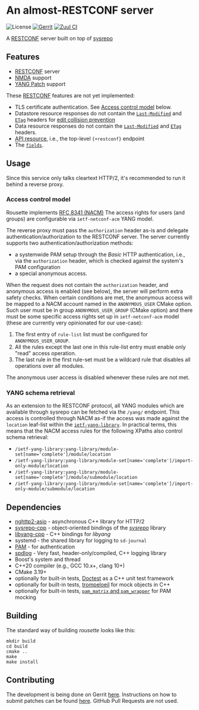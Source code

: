 # An almost-RESTCONF server

![License](https://img.shields.io/github/license/cesnet/rousette)
[![Gerrit](https://img.shields.io/badge/patches-via%20Gerrit-blue)](https://gerrit.cesnet.cz/q/project:CzechLight/rousette)
[![Zuul CI](https://img.shields.io/badge/zuul-checked-blue)](https://zuul.gerrit.cesnet.cz/t/public/buildsets?project=CzechLight/rousette)


A [RESTCONF](https://datatracker.ietf.org/doc/html/rfc8040.html) server built on top of [sysrepo](https://www.sysrepo.org/)

## Features

- [RESTCONF](https://datatracker.ietf.org/doc/html/rfc8040.html) server
- [NMDA](https://datatracker.ietf.org/doc/html/rfc8527.html) support
- [YANG Patch](https://datatracker.ietf.org/doc/html/rfc8072) support

These [RESTCONF](https://datatracker.ietf.org/doc/html/rfc8040.html) features are not yet implemented:

- TLS certificate authentication. See [Access control model](#access-control-model) below.
- Datastore resource responses do not contain the [`Last-Modified`](https://datatracker.ietf.org/doc/html/rfc8040.html#section-3.4.1.1) and [`ETag`](https://datatracker.ietf.org/doc/html/rfc8040.html#section-3.4.1.2) headers for [edit collision prevention](https://datatracker.ietf.org/doc/html/rfc8040.html#section-3.4.1)
- Data resource responses do not contain the [`Last-Modified`](https://datatracker.ietf.org/doc/html/rfc8040.html#section-3.5.1) and [`ETag`](https://datatracker.ietf.org/doc/html/rfc8040.html#section-3.5.2) headers.
- [API resource](https://datatracker.ietf.org/doc/html/rfc8040.html#section-3.3), i.e., the top-level `{+restconf}` endpoint
- The [`fields`](https://datatracker.ietf.org/doc/html/rfc8040.html#section-4.8.3).

## Usage

Since this service only talks cleartext HTTP/2, it's recommended to run it behind a reverse proxy.

### Access control model

Rousette implements [RFC 8341 (NACM)](https://datatracker.ietf.org/doc/html/rfc8341.html)
The access rights for users (and groups) are configurable via `ietf-netconf-acm` YANG model.

The reverse proxy must pass the `authorization` header as-is and delegate authentication/authorization to the RESTCONF server.
The server currently supports two authentication/authorization methods:

- a systemwide PAM setup through the *Basic* HTTP authentication, i.e., via the `authorization` header, which is checked against the system's PAM configuration
- a special anonymous access.

When the request does not contain the `authorization` header, and anonymous access is enabled (see below), the server will perform extra safety checks.
When certain conditions are met, the anonymous access will be mapped to a NACM account named in the `ANONYMOUS_USER` CMake option.
Such user must be in group `ANONYMOUS_USER_GROUP` (CMake option) and there must be some specific access rights set up in `ietf-netconf-acm` model (these are currently very opinionated for our use-case):

1. The first entry of `rule-list` list must be configured for `ANONYMOUS_USER_GROUP`.
2. All the rules except the last one in this rule-list entry must enable only "read" access operation.
3. The last rule in the first rule-set must be a wildcard rule that disables all operations over all modules.

The anonymous user access is disabled whenever these rules are not met.

### YANG schema retrieval

As an extension to the RESTCONF protocol, all YANG modules which are available through sysrepo can be fetched via the `/yang/` endpoint.
This access is controlled through NACM as-if the access was made against the `location` leaf-list within the [`ietf-yang-library`](https://datatracker.ietf.org/doc/html/rfc8525#section-3).
In practical terms, this means that the NACM access rules for the following XPaths also control schema retrieval:

- `/ietf-yang-library:yang-library/module-set[name='complete']/module/location`
- `/ietf-yang-library:yang-library/module-set[name='complete']/import-only-module/location`
- `/ietf-yang-library:yang-library/module-set[name='complete']/module/submodule/location`
- `/ietf-yang-library:yang-library/module-set[name='complete']/import-only-module/submodule/location`

## Dependencies

- [nghttp2-asio](https://github.com/nghttp2/nghttp2-asio) - asynchronous C++ library for HTTP/2
- [sysrepo-cpp](https://github.com/sysrepo/sysrepo-cpp) - object-oriented bindings of the [*sysrepo*](https://github.com/sysrepo/sysrepo) library
- [libyang-cpp](https://github.com/CESNET/libyang-cpp) - C++ bindings for *libyang*
- systemd - the shared library for logging to `sd-journal`
- [PAM](http://www.linux-pam.org/) - for authentication
- [spdlog](https://github.com/gabime/spdlog) - Very fast, header-only/compiled, C++ logging library
- Boost's system and thread
- C++20 compiler (e.g., GCC 10.x+, clang 10+)
- CMake 3.19+
- optionally for built-in tests, [Doctest](https://github.com/onqtam/doctest/) as a C++ unit test framework
- optionally for built-in tests, [trompeloeil](https://github.com/rollbear/trompeloeil) for mock objects in C++
- optionally for built-in tests, [`pam_matrix` and `pam_wrapper`](https://cwrap.org/pam_wrapper.html) for PAM mocking

## Building

The standard way of building *rousette* looks like this:
```
mkdir build
cd build
cmake ..
make
make install
```

## Contributing

The development is being done on Gerrit [here](https://gerrit.cesnet.cz/q/project:CzechLight/rousette).
Instructions on how to submit patches can be found [here](https://gerrit.cesnet.cz/Documentation/intro-gerrit-walkthrough-github.html).
GitHub Pull Requests are not used.
